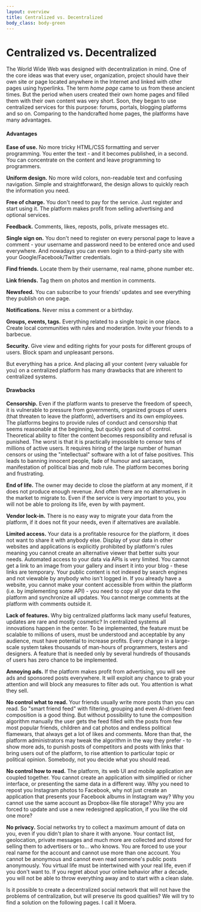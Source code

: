 ```yaml
---
layout: overview
title: Centralized vs. Decentralized
body_class: body-green
---
```


# Centralized vs. Decentralized

The World Wide Web was designed with decentralization in mind. One of
the core ideas was that every user, organization, project should have
their own site or page located anywhere in the Internet and linked with
other pages using hyperlinks. The term *home page* came to us from these
ancient times. But the period when users created their own home pages
and filled them with their own content was very short. Soon, they began
to use centralized services for this purpose: forums, portals, blogging
platforms and so on. Comparing to the handcrafted home pages, the
platforms have many advantages.

#### Advantages

**Ease of use.** No more tricky HTML/CSS formatting and server
programming. You enter the text - and it becomes published, in a second.
You can concentrate on the content and leave programming to programmers.

**Uniform design.** No more wild colors, non-readable text and confusing
navigation. Simple and straightforward, the design allows to quickly
reach the information you need.

**Free of charge.** You don't need to pay for the service. Just register
and start using it. The platform makes profit from selling advertising
and optional services.

**Feedback.** Comments, likes, reposts, polls, private messages etc.

**Single sign on.** You don't need to register on every personal page to
leave a comment - your username and password need to be entered once and
used everywhere. And nowadays you can even login to a third-party site
with your Google/Facebook/Twitter credentials.

**Find friends.** Locate them by their username, real name, phone number
etc.

**Link friends.** Tag them on photos and mention in comments.

**Newsfeed.** You can subscribe to your friends' updates and see
everything they publish on one page.

**Notifications.** Never miss a comment or a birthday.

**Groups, events, tags.** Everything related to a single topic in one
place. Create local communities with rules and moderation. Invite your
friends to a barbecue.

**Security.** Give view and editing rights for your posts for different
groups of users. Block spam and unpleasant persons.

But everything has a price. And placing all your content (very valuable
for you) on a centralized platform has many drawbacks that are inherent
to centralized systems.

#### Drawbacks

**Censorship.** Even if the platform wants to preserve the freedom of
speech, it is vulnerable to pressure from governments, organized groups
of users (that threaten to leave the platform), advertisers and its own
employees. The platforms begins to provide rules of conduct and
censorship that seems reasonable at the beginning, but quckly goes out
of control. Theoretical ability to filter the content becomes
responsibility and refusal is punished. The worst is that it is
practically impossible to censor tens of millions of active users. It
requires hiring of the large number of human censors or using the
"intellectual" software with a lot of false positives. This leads to
banning innocent people, fade of humour and sarcasm, manifestation of
political bias and mob rule. The platform becomes boring and
frustrating.

**End of life.** The owner may decide to close the platform at any
moment, if it does not produce enough revenue. And often there are no
alternatives in the market to migrate to. Even if the service is very
important to you, you will not be able to prolong its life, even by with
payment.

**Vendor lock-in.** There is no easy way to migrate your data from the
platform, if it does not fit your needs, even if alternatives are
available.

**Limited access.** Your data is a profitable resource for the platform,
it does not want to share it with anybody else. Display of your data in
other websites and applications is explicitly prohibited by platform's
rules meaning you cannot create an alternative viewer that better suits
your needs. Automated access to your data via APIs is very limited. You
cannot get a link to an image from your gallery and insert it into your
blog - these links are temporary. Your public content is not indexed by
search engines and not viewable by anybody who isn't logged in. If you
already have a website, you cannot make your content accessible from
within the platform (i.e. by implementing some API) - you need to copy
all your data to the platform and synchronize all updates. You cannot
merge comments at the platform with comments outside it.

**Lack of features.** Why big centralized platforms lack many useful
features, updates are rare and mostly cosmetic? In centralized systems
all innovations happen in the center. To be implemented, the feature
must be scalable to millions of users, must be understood and acceptable
by any audience, must have potential to increase profits. Every change
in a large-scale system takes thousands of man-hours of programmers,
testers and designers. A feature that is needed only by several hundreds
of thousands of users has zero chance to be implemented.

**Annoying ads.** If the platform makes profit from advertising, you
will see ads and sponsored posts everywhere. It will exploit any chance
to grab your attention and will block any measures to filter ads out.
You attention is what they sell.

**No control what to read.** Your friends usually write more posts than
you can read. So "smart friend feed" with filtering, grouping and even
AI-driven feed composition is a good thing. But without possibility to
tune the composition algorithm manually the user gets the feed filled
with the posts from few most popular friends, children and cat photos
and endless political flamewars, that always get a lot of likes and
comments. More than that, the platform administrators may tweak the
algorithm in the way they prefer - to show more ads, to punish posts of
competitors and posts with links that bring users out of the platform,
to rise attention to particular topic or political opinion. Somebody,
not you decide what you should read.

**No control how to read.** The platform, its web UI and mobile
application are coupled together. You cannot create an application with
simplified or richer interface, or presenting the same data in a
different way. Why you need to repost you Instagram photos to Facebook,
why not just create an application that presents your Facebook albums in
Instagram way? Why you cannot use the same account as Dropbox-like file
storage? Why you are forced to update and use a new redesigned
application, if you like the old one more? 

**No privacy.** Social networks try to collect a maximum amount of data
on you, even if you didn't plan to share it with anyone. Your contact
list, geolocation, private messages and much more are collected and
stored for selling them to advertisers or to... who knows. You are
forced to use your real name for the account and cannot use more than
one account. You cannot be anonymous and cannot even read someone's
public posts anonymously. You virtual life must be intertwined with your
real life, even if you don't want to. If you regret about your online
behavior after a decade, you will not be able to throw everything away
and to start with a clean slate.

Is it possible to create a decentralized social network that will not
have the problems of centralization, but will preserve its good
qualities? We will try to find a solution on the following pages. I
call it Moera.
